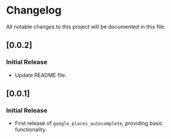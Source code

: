# Changelog

All notable changes to this project will be documented in this file.

## [0.0.2]
### Initial Release
- Update README file.

## [0.0.1]
### Initial Release
- First release of `google_places_autocomplete`, providing basic functionality.